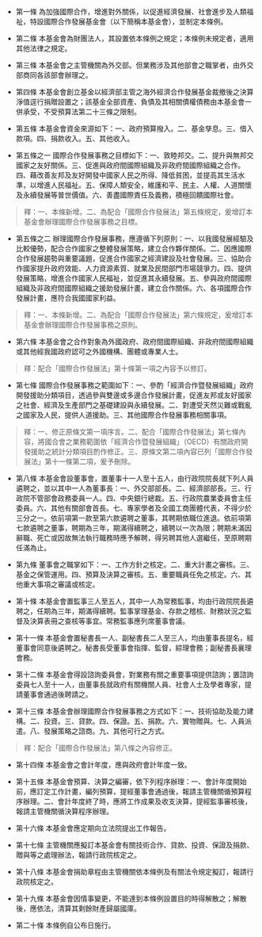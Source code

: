 * 第一條 為加強國際合作，增進對外關係，以促進經濟發展、社會進步及人類福祉，特設國際合作發展基金會（以下簡稱本基金會），並制定本條例。

* 第二條 本基金會為財團法人，其設置依本條例之規定；本條例未規定者，適用其他法律之規定。

* 第三條 本基金會之主管機關為外交部。但業務涉及其他部會之職掌者，由外交部商同各該部會辦理之。

* 第四條 本基金會創立基金以經濟部主管之海外經濟合作發展基金裁撤後之決算淨值逕行捐贈設置之；該基金全部資產、負債及其相關債權債務由本基金會一併承受，不受預算法第二十三條之限制。

* 第五條 本基金會資金來源如下：一、政府預算撥入。二、基金孳息。三、借入款項。四、捐款收入。五、其他收入。

* 第五條之一 國際合作發展事務之目標如下：一、敦睦邦交。二、提升與無邦交國家之友好關係。三、促進與政府間國際組織及非政府間國際組織之合作。四、藉改善友邦及友好開發中國家人民之所得、降低貧困，並提高其生活水準，以增進人民福祉。五、保障人類安全，維護和平、民主、人權、人道關懷及永續發展等普世價值。六、善盡國際責任及義務，積極回饋國際社會。

> 釋：一、本條新增。二、為配合「國際合作發展法」第五條規定，爰增訂本基金會辦理國際合作發展事務之目標。

* 第五條之二 辦理國際合作發展事務，應遵循下列原則：一、以我國發展經驗及比較優勢，配合合作國家之整體發展策略，建立合作夥伴關係。二、因應國際合作發展趨勢與重要議題，促進合作國家之經濟建設及社會發展。三、協助合作國家提升政府效能、人力資源素質、就業及民間部門市場競爭力。四、提供發展策略，增進合作國家人民福祉，並促進其永續發展。五、參與政府間國際組織及非政府間國際組織之援助發展計畫，建立合作關係。六、各項國際合作發展計畫，應符合我國國家利益。

> 釋：一、本條新增。二、為配合「國際合作發展法」第六條規定，爰增訂本基金會辦理國際合作發展事務之原則。

* 第六條 本基金會之合作對象為外國政府、政府間國際組織、非政府間國際組織或其他經我國政府認可之外國機構、團體或專業人士。

> 釋：配合「國際合作發展法」第十條第一項之內容予以修訂。

* 第七條 國際合作發展事務之範圍如下：一、參酌「經濟合作暨發展組織」政府開發援助分類項目，透過參與雙邊或多邊合作發展計畫，促進友邦或友好國家之社會、經濟及生產部門之基礎建設與永續發展。二、對遭受天然災難或戰亂之國家及人民，提供人道援助。三、其他國際合作發展事務相關事項。

> 釋：一、修正原條文第一項序言。二、配合「國際合作發展法」第七條內容，將國合會之業務範圍依「經濟合作暨發展組織」（OECD）有關政府開發援助之統計分類項目酌作修正。三、原條文第二項內容已列「國際合作發展法」第十一條第二項，爰予刪除。

* 第八條 本基金會設董事會，置董事十一人至十五人，由行政院院長就下列人員遴聘之，並以其中一人為董事長：一、外交部部長。二、經濟部部長。三、行政院不管部會政務委員一人。四、中央銀行總裁。五、行政院農業委員會主任委員。六、其他有關部會首長。七、專家學者及全國工商團體代表，不得少於三分之一。依前項第一款至第六款遴聘之董事，其聘期依職位進退。依前項第七款遴聘之董事，聘期為三年，期滿得續聘之，續聘以一次為限；聘期未滿因辭職、死亡或因故無法執行職務時應予解聘，得另聘其他人選繼任，至原聘期任滿為止。

* 第九條 董事會之職掌如下：一、工作方針之核定。二、重大計畫之審核。三、基金之保管運用。四、預算及決算之審核。五、重要職員任免之核定。六、其他重大事項之審議或核定。

* 第十條 本基金會置監事三人至五人，其中一人為常務監事，均由行政院院長遴聘之，任期為三年，期滿得續聘。監事掌理基金、存款之稽核、財務狀況之監督及決算表冊之查核等事宜。常務監事應列席董事會議。

* 第十一條 本基金會置秘書長一人、副秘書長二人至三人，均由董事長提名，經董事會同意後遴聘之。秘書長受董事會指揮、監督，綜理會務；副秘書長襄理會務。

* 第十二條 本基金會得設諮詢委員會，對業務有關之重要事項提供諮詢；置諮詢委員七人至十一人，由董事長就政府有關機關人員、社會人士及學者專家，提請董事會通過後聘請之。

* 第十三條 本基金會辦理國際合作發展事務之方式如下：一、技術協助及能力建構。二、投資。三、貸款。四、保證。五、捐款。六、實物贈與。七、人員派遣。八、發展策略之諮商。九、其他可行之方式。

> 釋：配合「國際合作發展法」第八條之內容修正。

* 第十四條 本基金會之會計年度，應與政府會計年度一致。

* 第十五條 本基金會預算、決算之編審，依下列程序辦理：一、會計年度開始前，應訂定工作計畫，編列預算，提經董事會通過後，報請主管機關循預算程序辦理。二、會計年度終了時，應將工作成果及收支決算，提經監事審核後，報請主管機關循決算程序辦理。

* 第十六條 本基金會應定期向立法院提出工作報告。

* 第十七條 主管機關應擬訂本基金會有關技術合作、貸款、投資、保證及捐款、贈與等之處理辦法，報請行政院核定之。

* 第十八條 本基金會捐助章程由主管機關依本條例及有關法令規定擬訂，報請行政院核定之。

* 第十九條 本基金會因情事變更，不能達到本條例設置目的時得解散之；解散後，應依法，清算其剩餘財產歸屬國庫。

* 第二十條 本條例自公布日施行。

